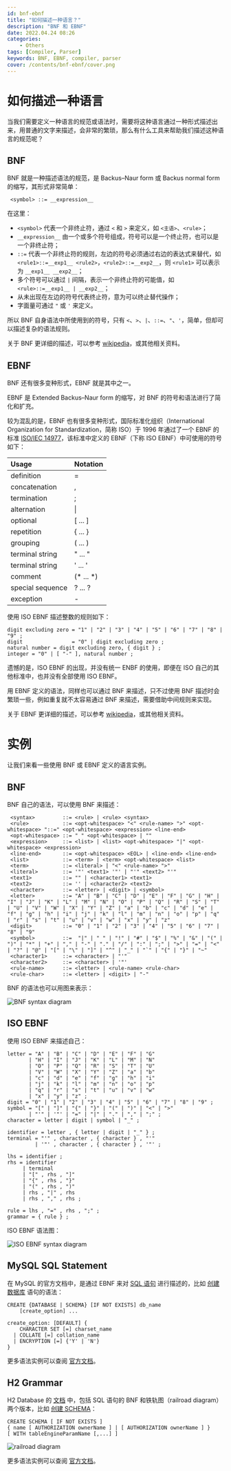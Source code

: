 ```yaml
---
id: bnf-ebnf
title: "如何描述一种语言？"
description: "BNF 和 EBNF"
date: 2022.04.24 08:26
categories:
    - Others
tags: [Compiler, Parser]
keywords: BNF, EBNF, compiler, parser
cover: /contents/bnf-ebnf/cover.png
---
```


如何描述一种语言
=============

当我们需要定义一种语言的规范或语法时，需要将这种语言通过一种形式描述出来，用普通的文字来描述，会非常的繁琐，那么有什么工具来帮助我们描述这种语言的规范呢？

BNF
---

BNF 就是一种描述语法的规范，是 Backus–Naur form 或 Backus normal form 的缩写，其形式非常简单：

```bnf
 <symbol> ::= __expression__
```

在这里：
* `<symbol>` 代表一个非终止符，通过 `<` 和 `>` 来定义，如 `<主语>`、`<rule>`；
* `__expression__` 由一个或多个符号组成，符号可以是一个终止符，也可以是一个非终止符；
* `::=` 代表一个非终止符的规则，左边的符号必须通过右边的表达式来替代，如 `<rule1>::=__exp1__ <rule2>`，`<rule2>::=__exp2__`，则 `<rule1>` 可以表示为 `__exp1__ __exp2__`；
* 多个符号可以通过 `|` 间隔，表示一个非终止符的可能值，如 `<rule>::=__exp1__ | __exp2__`；
* 从未出现在左边的符号代表终止符，意为可以终止替代操作；
* 字面量可通过 `"` 或 `'` 来定义。

所以 BNF 自身语法中所使用到的符号，只有 `<`、`>`、`|`、`::=`、`"`、`'`，简单，但却可以描述复杂的语法规则。

关于 BNF 更详细的描述，可以参考 [wikipedia](https://en.wikipedia.org/wiki/Backus%E2%80%93Naur_form)，或其他相关资料。

EBNF
----

BNF 还有很多变种形式，EBNF 就是其中之一。

EBNF 是 Extended Backus–Naur form 的缩写，对 BNF 的符号和语法进行了简化和扩充。

较为混乱的是，EBNF 也有很多变种形式，国际标准化组织（International Organization for Standardization，简称 ISO）于 1996 年通过了一个 EBNF 的标准 [ISO/IEC 14977](http://standards.iso.org/ittf/PubliclyAvailableStandards/s026153_ISO_IEC_14977_1996(E).zip)，该标准中定义的 EBNF（下称 ISO EBNF）中可使用的符号如下：

|Usage	|Notation|
|:------|:-------|
|definition	|=|
|concatenation	|,|
|termination	|;|
|alternation	|\||
|optional	|[ ... ]|
|repetition	|{ ... }|
|grouping	|( ... )|
|terminal string	|" ... "|
|terminal string	|' ... '|
|comment	|(* ... *)|
|special sequence	|? ... ?|
|exception	|-|

使用 ISO EBNF 描述整数的规则如下：

```ebnf
digit excluding zero = "1" | "2" | "3" | "4" | "5" | "6" | "7" | "8" | "9" ;
digit                = "0" | digit excluding zero ;
natural number = digit excluding zero, { digit } ;
integer = "0" | [ "-" ], natural number ;
```

遗憾的是，ISO EBNF 的出现，并没有统一 ENBF 的使用，即便在 ISO 自己的其他标准中，也并没有全部使用 ISO EBNF。

用 EBNF 定义的语法，同样也可以通过 BNF 来描述，只不过使用 BNF 描述时会繁琐一些，例如重复就不太容易通过 BNF 来描述，需要借助中间规则来实现。

关于 EBNF 更详细的描述，可以参考 [wikipedia](https://en.wikipedia.org/wiki/Extended_Backus%E2%80%93Naur_form)，或其他相关资料。

实例
====

让我们来看一些使用 BNF 或 EBNF 定义的语言实例。

BNF
---

BNF 自己的语法，可以使用 BNF 来描述：

```bnf
 <syntax>         ::= <rule> | <rule> <syntax>
 <rule>           ::= <opt-whitespace> "<" <rule-name> ">" <opt-whitespace> "::=" <opt-whitespace> <expression> <line-end>
 <opt-whitespace> ::= " " <opt-whitespace> | ""
 <expression>     ::= <list> | <list> <opt-whitespace> "|" <opt-whitespace> <expression>
 <line-end>       ::= <opt-whitespace> <EOL> | <line-end> <line-end>
 <list>           ::= <term> | <term> <opt-whitespace> <list>
 <term>           ::= <literal> | "<" <rule-name> ">"
 <literal>        ::= '"' <text1> '"' | "'" <text2> "'"
 <text1>          ::= "" | <character1> <text1>
 <text2>          ::= '' | <character2> <text2>
 <character>      ::= <letter> | <digit> | <symbol>
 <letter>         ::= "A" | "B" | "C" | "D" | "E" | "F" | "G" | "H" | "I" | "J" | "K" | "L" | "M" | "N" | "O" | "P" | "Q" | "R" | "S" | "T" | "U" | "V" | "W" | "X" | "Y" | "Z" | "a" | "b" | "c" | "d" | "e" | "f" | "g" | "h" | "i" | "j" | "k" | "l" | "m" | "n" | "o" | "p" | "q" | "r" | "s" | "t" | "u" | "v" | "w" | "x" | "y" | "z"
 <digit>          ::= "0" | "1" | "2" | "3" | "4" | "5" | "6" | "7" | "8" | "9"
 <symbol>         ::=  "|" | " " | "!" | "#" | "$" | "%" | "&" | "(" | ")" | "*" | "+" | "," | "-" | "." | "/" | ":" | ";" | ">" | "=" | "<" | "?" | "@" | "[" | "\" | "]" | "^" | "_" | "`" | "{" | "}" | "~"
 <character1>     ::= <character> | "'"
 <character2>     ::= <character> | '"'
 <rule-name>      ::= <letter> | <rule-name> <rule-char>
 <rule-char>      ::= <letter> | <digit> | "-"
```

BNF 的语法也可以用图来表示：

![BNF syntax diagram](/contents/bnf-ebnf/Bnf-syntax-diagram.png)

ISO EBNF
--------

使用 ISO EBNF 来描述自己：

```ebnf
letter = "A" | "B" | "C" | "D" | "E" | "F" | "G"
       | "H" | "I" | "J" | "K" | "L" | "M" | "N"
       | "O" | "P" | "Q" | "R" | "S" | "T" | "U"
       | "V" | "W" | "X" | "Y" | "Z" | "a" | "b"
       | "c" | "d" | "e" | "f" | "g" | "h" | "i"
       | "j" | "k" | "l" | "m" | "n" | "o" | "p"
       | "q" | "r" | "s" | "t" | "u" | "v" | "w"
       | "x" | "y" | "z" ;
digit = "0" | "1" | "2" | "3" | "4" | "5" | "6" | "7" | "8" | "9" ;
symbol = "[" | "]" | "{" | "}" | "(" | ")" | "<" | ">"
       | "'" | '"' | "=" | "|" | "." | "," | ";" ;
character = letter | digit | symbol | "_" ;
 
identifier = letter , { letter | digit | "_" } ;
terminal = "'" , character , { character } , "'" 
         | '"' , character , { character } , '"' ;
 
lhs = identifier ;
rhs = identifier
     | terminal
     | "[" , rhs , "]"
     | "{" , rhs , "}"
     | "(" , rhs , ")"
     | rhs , "|" , rhs
     | rhs , "," , rhs ;

rule = lhs , "=" , rhs , ";" ;
grammar = { rule } ;
```

ISO EBNF 语法图：

![ISO EBNF syntax diagram](/contents/bnf-ebnf/Ebnf-syntax-diagram.png)

MySQL SQL Statement
-------------------

在 MySQL 的官方文档中，是通过 EBNF 来对 [SQL 语句](https://dev.mysql.com/doc/refman/8.0/en/sql-statements.html) 进行描述的，比如 [创建数据库](https://dev.mysql.com/doc/refman/8.0/en/create-database.html) 语句的语法：

```ebnf
CREATE {DATABASE | SCHEMA} [IF NOT EXISTS] db_name
    [create_option] ...

create_option: [DEFAULT] {
    CHARACTER SET [=] charset_name
  | COLLATE [=] collation_name
  | ENCRYPTION [=] {'Y' | 'N'}
}
```

更多语法实例可以查阅 [官方文档](https://dev.mysql.com/doc/refman/8.0/en/sql-statements.html)。

H2 Grammar
----------

H2 Database 的 [文档](https://h2database.com/html/main.html) 中，包括 SQL 语句的 BNF 和铁轨图（railroad diagram）两个版本，比如 [创建 SCHEMA](https://h2database.com/html/commands.html#create_schema)：

```ebnf
CREATE SCHEMA [ IF NOT EXISTS ]
{ name [ AUTHORIZATION ownerName ] | [ AUTHORIZATION ownerName ] }
[ WITH tableEngineParamName [,...] ]
```

![railroad diagram](/contents/bnf-ebnf/h2-railroad.png)

更多语法实例可以查阅 [官方文档](https://h2database.com/html/commands.html)。